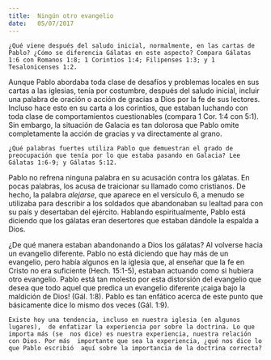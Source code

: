 ```yaml
---
title:  Ningún otro evangelio
date:   05/07/2017
---
```


`¿Qué viene después del saludo inicial, normalmente, en las cartas de Pablo? ¿Cómo se diferencia Gálatas en este aspecto? Compara Gálatas 1:6 con Romanos 1:8; 1 Corintios 1:4; Filipenses 1:3; y 1 Tesalonicenses 1:2. `

Aunque Pablo abordaba toda clase de desafíos y problemas locales en sus cartas a las iglesias, tenía por costumbre, después del saludo inicial,  incluir una palabra de oración o acción de gracias a Dios por la fe de sus  lectores. Incluso hace esto en su carta a los corintios, que estaban  luchando con toda clase de comportamientos cuestionables (compara 1  Cor. 1:4 con 5:1). Sin embargo, la situación de Galacia es tan dolorosa que  Pablo omite completamente la acción de gracias y va directamente al  grano. 

`¿Qué palabras fuertes utiliza Pablo que demuestran el grado de  preocupación que tenía por lo que estaba pasando en Galacia? Lee Gálatas 1:6-9; y Gálatas 5:12.`

Pablo no refrena ninguna palabra en su acusación contra los gálatas. En  pocas palabras, los acusa de traicionar su llamado como cristianos. De  hecho, la palabra *alejarse*, que aparece en el versículo 6, a menudo se  utilizaba para describir a los soldados que abandonaban su lealtad para  con su país y desertaban del ejército. Hablando espiritualmente, Pablo  está diciendo que los gálatas eran desertores que estaban dándole la  espalda a Dios.

¿De qué manera estaban abandonando a Dios los gálatas? Al volverse  hacia un evangelio diferente. Pablo no está diciendo que hay más de un  evangelio, pero había algunos en la iglesia que, al enseñar que la fe en  Cristo no era suficiente (Hech. 15:1-5), estaban actuando como si hubiera  otro evangelio. Pablo está tan molesto por esta distorsión del evangelio  que desea que todo aquel que predica un evangelio diferente ¡caiga bajo  la maldición de Dios! (Gál. 1:8). Pablo es tan enfático acerca de este punto  que básicamente dice lo mismo dos veces (Gál. 1:9). 

`Existe hoy una tendencia, incluso en nuestra iglesia (en algunos lugares),  de enfatizar la experiencia por sobre la doctrina. Lo que importa más (se  nos dice) es nuestra experiencia, nuestra relación con Dios. Por más  importante que sea la experiencia, ¿qué nos dice lo que Pablo escribió  aquí sobre la importancia de la doctrina correcta?`